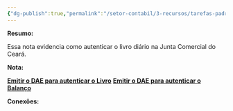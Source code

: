 ```yaml
---
{"dg-publish":true,"permalink":"/setor-contabil/3-recursos/tarefas-padrao/autenticar-livro-diario-jucec/","dgPassFrontmatter":true,"created":"2025-06-12T09:27:19.450-03:00","updated":"2025-06-12T09:50:42.130-03:00"}
---
```


**Resumo:**

Essa nota evidencia como autenticar o livro diário na Junta Comercial do Ceará.


**Nota:**

[**Emitir o DAE para autenticar o Livro**](https://portalservicos.jucec.ce.gov.br/guiapagamento/pages/autenticacaoLivro/autenticacaoLivroPasso1.seam?conversationId=3494)
[**Emitir o DAE para autenticar o Balanço**](https://portalservicos.jucec.ce.gov.br/fcnremp/pages/remp/remp.seam?cid=2506)



**Conexões:**



